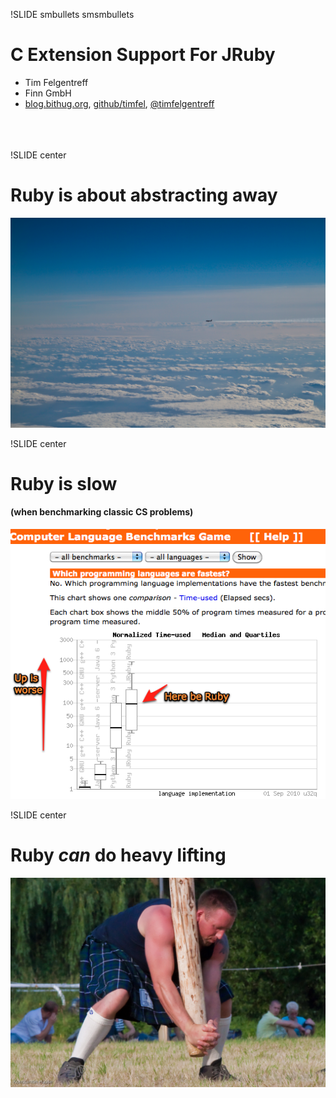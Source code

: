 !SLIDE smbullets smsmbullets
# C Extension Support For JRuby

* Tim Felgentreff
* Finn GmbH
* [blog.bithug.org](http://blog.bithug.org/), [github/timfel](http://github.com/timfel), [@timfelgentreff](http://twitter.com/timfelgentreff)<br/><br/><br/><br/>

!SLIDE center
# Ruby is about abstracting away
![clouds](clouds.png)

!SLIDE center
# Ruby is slow
#### (when benchmarking classic CS problems)
![language_bench](language_bench.png)

!SLIDE center
# Ruby _can_ do heavy lifting
![heavy-lifting](heavy-lifting.png)
